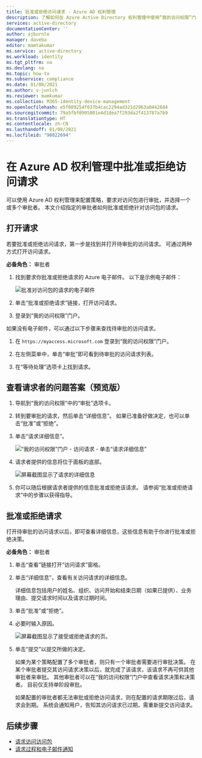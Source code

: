 ```yaml
---
title: 批准或拒绝访问请求 - Azure AD 权利管理
description: 了解如何在 Azure Active Directory 权利管理中使用“我的访问权限”门户来批准或拒绝对某个访问包的请求。
services: active-directory
documentationCenter: ''
author: ajburnle
manager: daveba
editor: mamtakumar
ms.service: active-directory
ms.workload: identity
ms.tgt_pltfrm: na
ms.devlang: na
ms.topic: how-to
ms.subservice: compliance
ms.date: 01/08/2021
ms.author: v-junlch
ms.reviewer: mamkumar
ms.collection: M365-identity-device-management
ms.openlocfilehash: e5f089254f037b4cac2294ad321d2963a0442684
ms.sourcegitcommit: 79a5fbf0995801e4d1dea7f293da2f413787a7b9
ms.translationtype: HT
ms.contentlocale: zh-CN
ms.lasthandoff: 01/08/2021
ms.locfileid: "98022694"
---
```

# <a name="approve-or-deny-access-requests-in-azure-ad-entitlement-management"></a>在 Azure AD 权利管理中批准或拒绝访问请求

可以使用 Azure AD 权利管理来配置策略，要求对访问包进行审批，并选择一个或多个审批者。 本文介绍指定的审批者如何批准或拒绝针对访问包的请求。

## <a name="open-request"></a>打开请求

若要批准或拒绝访问请求，第一步是找到并打开待审批的访问请求。 可通过两种方式打开访问请求。

**必备角色：** 审批者

1. 找到要求你批准或拒绝请求的 Azure 电子邮件。 以下是示例电子邮件：

    ![批准对访问包的请求的电子邮件](./media/entitlement-management-shared/approver-request-email.png)

1. 单击“批准或拒绝请求”链接，打开访问请求。

1. 登录到“我的访问权限”门户。

如果没有电子邮件，可以通过以下步骤来查找待审批的访问请求。

1. 在 `https://myaccess.microsoft.com` 登录到“我的访问权限”门户。

1. 在左侧菜单中，单击“审批”即可看到待审批的访问请求列表。

1. 在“等待处理”选项卡上找到请求。

## <a name="view-requestors-answers-to-questions-preview"></a>查看请求者的问题答案（预览版）

1. 导航到“我的访问权限”中的“审批”选项卡。

1. 转到要审批的请求，然后单击“详细信息”。 如果已准备好做决定，也可以单击“批准”或“拒绝”。

1. 单击“请求详细信息”。

    ![“我的访问权限”门户 - 访问请求 - 单击“请求详细信息”](./media/entitlement-management-request-approve/requestor-information-request-details.png)

1. 请求者提供的信息将位于面板的底部。

    ![屏幕截图显示了请求的详细信息](./media/entitlement-management-request-approve/requestor-information-requestor-answers.png)

1. 你可以随后根据请求者提供的信息批准或拒绝该请求。 请参阅“批准或拒绝请求”中的步骤以获得指导。

## <a name="approve-or-deny-request"></a>批准或拒绝请求

打开待审批的访问请求以后，即可查看详细信息，这些信息有助于你进行批准或拒绝决策。

**必备角色：** 审批者

1. 单击“查看”链接打开“访问请求”窗格。

1. 单击“详细信息”，查看有关访问请求的详细信息。

    详细信息包括用户的姓名、组织、访问开始和结束日期（如果已提供）、业务理由、提交请求时间以及请求过期时间。

1. 单击“批准”或“拒绝”。 

1. 必要时输入原因。

    ![屏幕截图显示了接受或拒绝请求的页。](./media/entitlement-management-request-approve/my-access-approve-request.png)

1. 单击“提交”以提交所做的决定。

    如果为某个策略配置了多个审批者，则只有一个审批者需要进行审批决策。 在某个审批者提交其访问请求决策以后，就完成了该请求，该请求不再可供其他审批者来审批。 其他审批者可以在“我的访问权限”门户中查看请求决策和决策者。 目前仅支持单阶段审批。

    如果配置的审批者都无法审批或拒绝访问请求，则在配置的请求期限过后，请求会到期。 系统会通知用户，告知其访问请求已过期，需重新提交访问请求。

## <a name="next-steps"></a>后续步骤

- [请求访问访问包](entitlement-management-request-access.md)
- [请求过程和电子邮件通知](entitlement-management-process.md)

